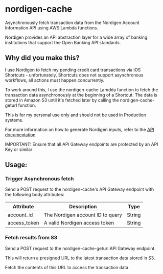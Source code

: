# nordigen-cache
Asynchronously fetch transaction data from the Nordigen Account Information API using AWS Lambda functions.

Nordigen provides an API abstraction layer for a wide array of banking institutions that support the Open Banking API standards.

## Why did you make this?

I use Nordigen to fetch my pending credit card transactions via iOS Shortcuts - unfortunately, Shortcuts does not support asynchronous workflows, all actions must happen concurrently.

To work around this, I use the nordigen-cache Lamdda function to fetch the transaction data asynchronously at the beginning of a Shortcut. 
The data is stored in Amazon S3 until it's fetched later by calling the nordigen-cache-geturl function.

This is for my personal use only and should not be used in Production systems.

For more information on how to generate Nordigen inputs, refer to the [API documentation](https://nordigen.com/en/account_information_documenation/integration/quickstart_guide/)

IMPORTANT: Ensure that all API Gateway endpoints are protected by an API Key or similar

## Usage:

### Trigger Asynchronous fetch

Send a POST request to the nordigen-cache's API Gateway endpoint with the following body attributes:

|Attribute |Description  | Type|
--- | --- | ---|
|account_id|The Nordigen account ID to query |String|
|access_token|A valid Nordigen access token|String|

### Fetch results from S3

Send a POST request to the nordigen-cache-geturl API Gateway endpoint.

This will return a presigned URL to the latest transaction data stored in S3. 

Fetch the contents of this URL to access the transaction data.
